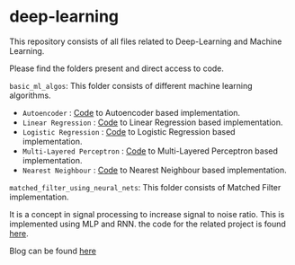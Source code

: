 # deep-learning

This repository consists of all files related to Deep-Learning and Machine Learning.

Please find the folders present and direct access to code.

```basic_ml_algos```: This folder consists of different machine learning algorithms. 

  * `Autoencoder` : [Code](https://github.com/Praveenk8051/deep-learning/tree/master/basic_ml_algos/Autoencoder) to Autoencoder based implementation.
  * `Linear Regression` : [Code](https://github.com/Praveenk8051/deep-learning/tree/master/basic_ml_algos/Linear%20Regression) to Linear Regression based implementation.
  * `Logistic Regression` : [Code](https://github.com/Praveenk8051/deep-learning/tree/master/basic_ml_algos/Logistic%20Regression) to Logistic Regression based implementation.
  * `Multi-Layered Perceptron` : [Code](https://github.com/Praveenk8051/deep-learning/tree/master/basic_ml_algos/Multilayer%20Perceptron) to Multi-Layered Perceptron based implementation.
  * `Nearest Neighbour` : [Code](https://github.com/Praveenk8051/deep-learning/tree/master/basic_ml_algos/Nearest_Neighbor) to Nearest Neighbour based implementation.
  
  
  ```matched_filter_using_neural_nets```: This folder consists of Matched Filter implementation. 
  
  It is a concept in signal processing to increase signal to noise ratio. This is implemented using MLP and RNN.
  the code for the related project is found [here](https://github.com/Praveenk8051/deep-learning/tree/master/matched_filter_using_neural_nets). 
  
  Blog can be found [here](https://medium.com/@praveenkrishna/automating-the-matched-filter-using-neural-nets-73c753615845)
